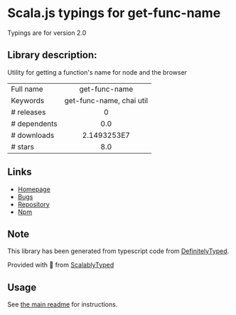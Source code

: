 
# Scala.js typings for get-func-name

Typings are for version 2.0

## Library description:
Utility for getting a function's name for node and the browser

|                    |                 |
| ------------------ | :-------------: |
| Full name          | get-func-name |
| Keywords           | get-func-name, chai util |
| # releases         | 0 |
| # dependents       | 0.0 |
| # downloads        | 2.1493253E7 |
| # stars            | 8.0 |

## Links
- [Homepage](https://github.com/chaijs/get-func-name#readme)
- [Bugs](https://github.com/chaijs/get-func-name/issues)
- [Repository](https://github.com/chaijs/get-func-name)
- [Npm](https://www.npmjs.com/package/get-func-name)
    


## Note
This library has been generated from typescript code from [DefinitelyTyped](https://definitelytyped.org).

Provided with :purple_heart: from [ScalablyTyped](https://github.com/oyvindberg/ScalablyTyped)

## Usage
See [the main readme](../../readme.md) for instructions.


